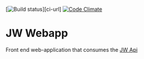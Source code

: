 [![Build status][ci-image]][ci-url] [![Code Climate][cc-climate-image]][cc-climate-url] 

# JW Webapp

Front end web-application that consumes the [JW Api](https://github.com/fishermanswharff/JWApi)


[ci-image]: 
[ci-url]: 

[cc-climate-image]: https://codeclimate.com/github/fishermanswharff/JWApi/badges/gpa.svg
[cc-climate-url]: https://codeclimate.com/github/fishermanswharff/JWApi